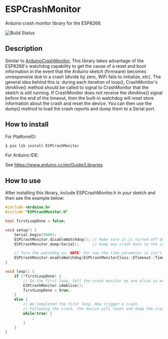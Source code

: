 # ESPCrashMonitor
Arduino crash monitor library for the ESP8266.

![Build Status](https://github.com/cyrusbuilt/ESPCrashMonitor/actions/workflows/ci.yml/badge.svg)

## Description

Similar to [ArduinoCrashMonitor](https://github.com/cyrusbuilt/ArduinoCrashMonitor),
This library takes advantage of the ESP8266's watchdog capability to get the
cause of a reset and boot information in the event that the Arduino sketch
(firmware) becomes unresponsive due to a crash (divide by zero, WiFi fails to
initialize, etc). The general idea behind this is: during each iteration of
loop(), CrashMonitor's iAmAlive() method should be called to signal to
CrashMonitor that the sketch is still running. If CrashMonitor does not
receive the iAmAlive() signal before the end of the timeout, then the built-in
watchdog will reset store information about the crash and reset the device.
You can then use the dump() method to load the crash reports and dump them to
a Serial port.

## How to install

For PlatformIO:
```bash
$ pio lib install ESPCrashMonitor
```

For Arduino IDE:

See <https://www.arduino.cc/en/Guide/Libraries>

## How to use

After installing this library, include ESPCrashMonitor.h in your sketch and then
see the example below:

```cpp
#include <Arduino.h>
#include "ESPCrashMonitor.h"

bool firstLoopDone = false;

void setup() {
    Serial.begin(9600);
    ESPCrashMonitor.disableWatchdog(); // Make sure it is turned off during init.
    ESPCrashMonitor.dump(Serial);      // Dump any crash data to the console.

    // Turn the watchdog on. NOTE: For now the time parameter is isn't relevant.
    ESPCrashMonitor.enableWatchdog(ESPCrashMonitorClass::ETimeout::Timeout_2s);
}

void loop() {
    if (!firstLoopDone) {
        // On the first loop, tell the crash monitor we are alive so we get the full timeout.
        ESPCrashMonitor.iAmAlive();
        firstLoopDone = true;
    }
    else {
        // We completed the first loop. Now trigger a crash.
        // Following the crash, the device will reset and dump the crash data to console.
        while(true) {
            ;
        }
    }
}
```
